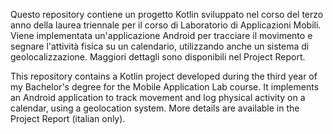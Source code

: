 Questo repository contiene un progetto Kotlin sviluppato nel corso del terzo anno della laurea triennale per il corso di Laboratorio di Applicazioni Mobili. Viene implementata un'applicazione Android per tracciare il movimento e segnare l'attività fisica su un calendario, utilizzando anche un sistema di geolocalizzazione. Maggiori dettagli sono disponibili nel Project Report.

This repository contains a Kotlin project developed during the third year of my Bachelor's degree for the Mobile Application Lab course. It implements an Android application to track movement and log physical activity on a calendar, using a geolocation system. More details are available in the Project Report (italian only).
